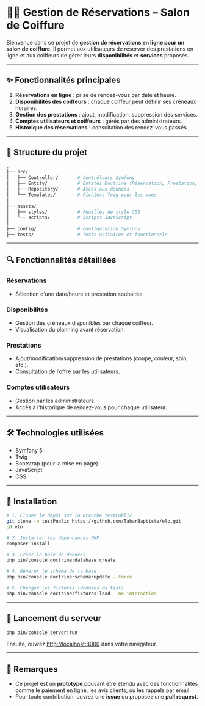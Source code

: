 # 💇‍♀️ Gestion de Réservations – Salon de Coiffure

Bienvenue dans ce projet de **gestion de réservations en ligne pour un salon de coiffure**.
Il permet aux utilisateurs de réserver des prestations en ligne et aux coiffeurs de gérer leurs **disponibilités** et **services** proposés.

---

## ✨ Fonctionnalités principales

1. **Réservations en ligne** : prise de rendez-vous par date et heure.
2. **Disponibilités des coiffeurs** : chaque coiffeur peut définir ses créneaux horaires.
3. **Gestion des prestations** : ajout, modification, suppression des services.
4. **Comptes utilisateurs et coiffeurs** : gérés par des administrateurs.
5. **Historique des réservations** : consultation des rendez-vous passés.

---

## 📁 Structure du projet

```bash
.
├── src/
│   ├── Controller/       # Contrôleurs Symfony
│   ├── Entity/           # Entités Doctrine (Réservation, Prestation, Utilisateur...)
│   ├── Repository/       # Accès aux données
│   └── Templates/        # Fichiers Twig pour les vues
│
├── assets/
│   ├── styles/           # Feuilles de style CSS
│   └── scripts/          # Scripts JavaScript
│
├── config/               # Configuration Symfony
├── tests/                # Tests unitaires et fonctionnels
```

---

## 🔍 Fonctionnalités détaillées

### Réservations

* Sélection d’une date/heure et prestation souhaitée.
<!-- * Notifications possibles pour les nouvelles réservations côté coiffeur. -->

### Disponibilités

* Gestion des créneaux disponibles par chaque coiffeur.
* Visualisation du planning avant réservation.

### Prestations

* Ajout/modification/suppression de prestations (coupe, couleur, soin, etc.).
* Consultation de l’offre par les utilisateurs.

### Comptes utilisateurs

* Gestion par les administrateurs.
* Accès à l’historique de rendez-vous pour chaque utilisateur.

---

## 🛠️ Technologies utilisées

* Symfony 5
* Twig
* Bootstrap (pour la mise en page)
* JavaScript
* CSS

---

## 🚀 Installation

```bash
# 1. Cloner le dépôt sur la branche testPublic
git clone -b testPublic https://github.com/TabarBaptiste/elo.git
cd elo

# 2. Installer les dépendances PHP
composer install

# 3. Créer la base de données
php bin/console doctrine:database:create

# 4. Générer le schéma de la base
php bin/console doctrine:schema:update --force

# 5. Charger les fixtures (données de test)
php bin/console doctrine:fixtures:load --no-interaction
```

---

## 🧪 Lancement du serveur

```bash
php bin/console server:run
```

Ensuite, ouvrez [http://localhost:8000](http://localhost:8000) dans votre navigateur.

---

## 📌 Remarques

* Ce projet est un **prototype** pouvant être étendu avec des fonctionnalités comme le paiement en ligne, les avis clients, ou les rappels par email.
* Pour toute contribution, ouvrez une **issue** ou proposez une **pull request**.
